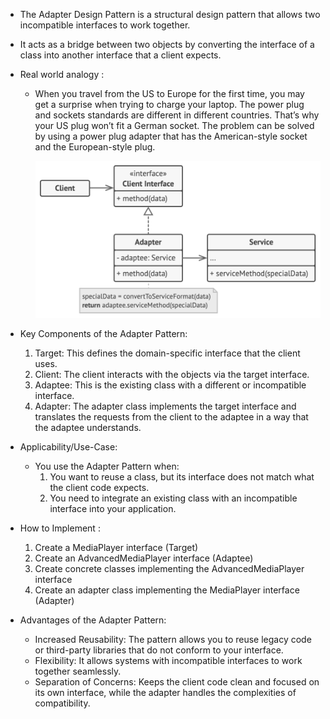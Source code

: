- The Adapter Design Pattern is a structural design pattern that allows two incompatible interfaces to work together. 
- It acts as a bridge between two objects by converting the interface of a class into another interface that a client expects.

- Real world analogy : 
  - When you travel from the US to Europe for the first time, 
    you may get a surprise when trying to charge your laptop. 
    The power plug and sockets standards are different in different countries. 
    That’s why your US plug won’t fit a German socket. 
    The problem can be solved by using a power plug adapter that has the American-style socket and the European-style plug.
  
    ![img.png](img.png)
  
- Key Components of the Adapter Pattern:
  1. Target: This defines the domain-specific interface that the client uses.
  2. Client: The client interacts with the objects via the target interface.
  3. Adaptee: This is the existing class with a different or incompatible interface.
  4. Adapter: The adapter class implements the target interface and translates 
     the requests from the client to the adaptee in a way that the adaptee understands.

- Applicability/Use-Case:
  - You use the Adapter Pattern when:
    1. You want to reuse a class, but its interface does not match what the client code expects.
    2. You need to integrate an existing class with an incompatible interface into your application.

- How to Implement :
  1. Create a MediaPlayer interface (Target)
  2. Create an AdvancedMediaPlayer interface (Adaptee)
  3. Create concrete classes implementing the AdvancedMediaPlayer interface
  4. Create an adapter class implementing the MediaPlayer interface (Adapter)

- Advantages of the Adapter Pattern:
  - Increased Reusability: The pattern allows you to reuse legacy code 
    or third-party libraries that do not conform to your interface.
  - Flexibility: It allows systems with incompatible interfaces to work together seamlessly.
  - Separation of Concerns: Keeps the client code clean and focused on its own interface, 
    while the adapter handles the complexities of compatibility.
